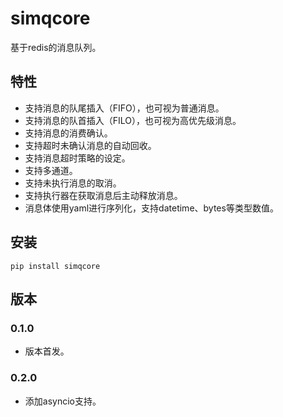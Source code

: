 # simqcore

基于redis的消息队列。

## 特性

- 支持消息的队尾插入（FIFO），也可视为普通消息。
- 支持消息的队首插入（FILO），也可视为高优先级消息。
- 支持消息的消费确认。
- 支持超时未确认消息的自动回收。
- 支持消息超时策略的设定。
- 支持多通道。
- 支持未执行消息的取消。
- 支持执行器在获取消息后主动释放消息。
- 消息体使用yaml进行序列化，支持datetime、bytes等类型数值。

## 安装

```shell
pip install simqcore
```

## 版本

### 0.1.0

- 版本首发。

### 0.2.0

- 添加asyncio支持。
